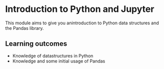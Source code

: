 # Introduction to Python and Jupyter

This module aims to give you anintroduction to Python data structures and the Pandas library.

## Learning outcomes

- Knowledge of datastructures in Python
- Knowledge and some initial usage of Pandas
